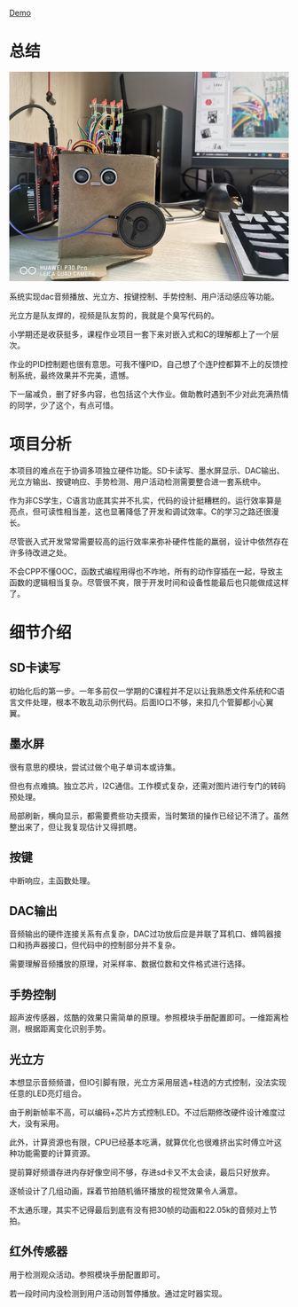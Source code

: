 [Demo](https://youtu.be/cYnwigkT1nc)

# 总结

![p1](./images/p1.jpg)

系统实现dac音频播放、光立方、按键控制、手势控制、用户活动感应等功能。

光立方是队友焊的，视频是队友剪的，我就是个臭写代码的。

小学期还是收获挺多，课程作业项目一套下来对嵌入式和C的理解都上了一个层次。

作业的PID控制题也很有意思。可我不懂PID，自己想了个连P控都算不上的反馈控制系统，最终效果并不完美，遗憾。

下一届减负，删了好多内容，也包括这个大作业。做助教时遇到不少对此充满热情的同学，少了这个，有点可惜。


# 项目分析

本项目的难点在于协调多项独立硬件功能。SD卡读写、墨水屏显示、DAC输出、光立方输出、按键响应、手势检测、用户活动检测需要整合进一套系统中。

作为非CS学生，C语言功底其实并不扎实，代码的设计挺糟糕的。运行效率算是亮点，但可读性相当差，这也显著降低了开发和调试效率。C的学习之路还很漫长。

尽管嵌入式开发常常需要较高的运行效率来弥补硬件性能的羸弱，设计中依然存在许多待改进之处。

不会CPP不懂OOC，函数式编程用得也不咋地，所有的动作穿插在一起，导致主函数的逻辑相当复杂。尽管很不爽，限于开发时间和设备性能最后也只能做成这样了。


# 细节介绍

## SD卡读写

初始化后的第一步。一年多前仅一学期的C课程并不足以让我熟悉文件系统和C语言文件处理，根本不敢乱动示例代码。后面IO口不够，来扣几个管脚都小心翼翼。


## 墨水屏

很有意思的模块，尝试过做个电子单词本或诗集。

但也有点难搞。独立芯片，I2C通信。工作模式复杂，还需对图片进行专门的转码预处理。

局部刷新，横向显示，都需要费些功夫摸索，当时繁琐的操作已经记不清了。虽然整出来了，但让我复现估计又得抓瞎。


## 按键

中断响应，主函数处理。


## DAC输出

音频输出的硬件连接关系有点复杂，DAC过功放后应是并联了耳机口、蜂鸣器接口和扬声器接口，但代码中的控制部分并不复杂。

需要理解音频播放的原理，对采样率、数据位数和文件格式进行选择。


## 手势控制

超声波传感器，炫酷的效果只需简单的原理。参照模块手册配置即可。一维距离检测，根据距离变化识别手势。


## 光立方

本想显示音频频谱，但IO引脚有限，光立方采用层选+柱选的方式控制，没法实现任意的LED亮灯组合。

由于刷新帧率不高，可以编码+芯片方式控制LED。不过后期修改硬件设计难度过大，没有采用。

此外，计算资源也有限，CPU已经基本吃满，就算优化也很难挤出实时傅立叶这种功能需要的计算资源。

提前算好频谱存进内存好像空间不够，存进sd卡又不太会读，最后只好放弃。

逐帧设计了几组动画，踩着节拍随机循环播放的视觉效果令人满意。

不太通乐理，其实不记得最后到底有没有把30帧的动画和22.05k的音频对上节拍。


## 红外传感器

用于检测观众活动。参照模块手册配置即可。

若一段时间内没检测到用户活动则暂停播放。通过定时器实现。